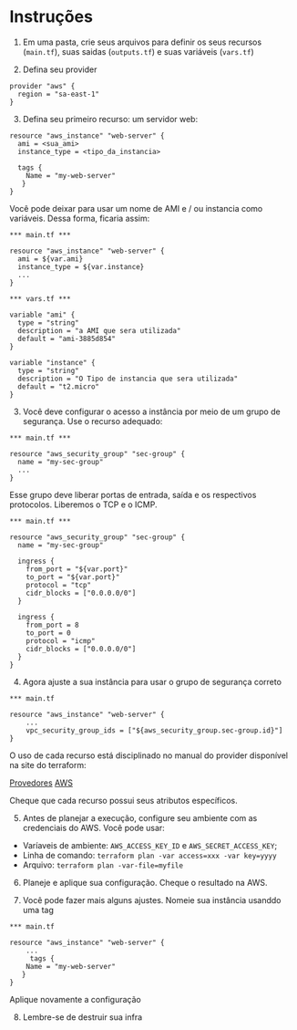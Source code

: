 # Instruções

1. Em uma pasta, crie seus arquivos para definir os seus recursos (`main.tf`), suas saidas (`outputs.tf`) e
suas variáveis (`vars.tf`)

2. Defina seu provider

```
provider "aws" {
  region = "sa-east-1"
}
```

3. Defina seu primeiro recurso: um servidor web:

```
resource "aws_instance" "web-server" {
  ami = <sua_ami>
  instance_type = <tipo_da_instancia>

  tags {
    Name = "my-web-server"
   }
}
```

Você pode deixar para usar um nome de AMI e / ou instancia como variáveis. Dessa forma, ficaria assim:

```
*** main.tf ***

resource "aws_instance" "web-server" {
  ami = ${var.ami}
  instance_type = ${var.instance}
  ...
}

*** vars.tf ***

variable "ami" {
  type = "string"
  description = "a AMI que sera utilizada"
  default = "ami-3885d854"
}

variable "instance" {
  type = "string"
  description = "O Tipo de instancia que sera utilizada"
  default = "t2.micro"
}
```

3. Você deve configurar o acesso a instância por meio de um grupo de segurança. Use o recurso adequado:


```
*** main.tf ***

resource "aws_security_group" "sec-group" {
  name = "my-sec-group"
  ...
}
```

Esse grupo deve liberar portas de entrada, saída e os respectivos protocolos. Liberemos o TCP e o ICMP.

```
*** main.tf ***

resource "aws_security_group" "sec-group" {
  name = "my-sec-group"

  ingress {
    from_port = "${var.port}"
    to_port = "${var.port}"
    protocol = "tcp"
    cidr_blocks = ["0.0.0.0/0"]
  }

  ingress {
    from_port = 8
    to_port = 0
    protocol = "icmp"
    cidr_blocks = ["0.0.0.0/0"]
  }
}
```

4. Agora ajuste a sua instância para usar o grupo de segurança correto

```
*** main.tf

resource "aws_instance" "web-server" {
	...
	vpc_security_group_ids = ["${aws_security_group.sec-group.id}"]
}
```

O uso de cada recurso está disciplinado no manual do provider disponível na site do terraform:

[Provedores](https://www.terraform.io/docs/providers/)
[AWS](https://www.terraform.io/docs/providers/aws/index.html)

Cheque que cada recurso possui seus atributos específicos.

5. Antes de planejar a execução, configure seu ambiente com as credenciais do AWS. Você pode usar:

- Varíaveis de ambiente: `AWS_ACCESS_KEY_ID` e `AWS_SECRET_ACCESS_KEY`;
- Linha de comando: `terraform plan -var access=xxx -var key=yyyy`
- Arquivo: `terraform plan -var-file=myfile`

6. Planeje e aplique sua configuração. Cheque o resultado na AWS.

7. Você pode fazer mais alguns ajustes. Nomeie sua instância usanddo uma tag

```
*** main.tf

resource "aws_instance" "web-server" {
	...
	 tags {
    Name = "my-web-server"
   }
}
```

Aplique novamente a configuração

8. Lembre-se de destruir sua infra